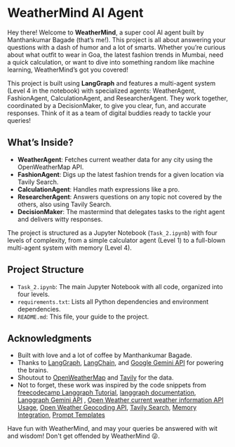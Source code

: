 # WeatherMind AI Agent

Hey there! Welcome to **WeatherMind**, a super cool AI agent built by Manthankumar Bagade (that’s me!). This project is all about answering your questions with a dash of humor and a lot of smarts. Whether you’re curious about what outfit to wear in Goa, the latest fashion trends in Mumbai, need a quick calculation, or want to dive into something random like machine learning, WeatherMind’s got you covered!

This project is built using **LangGraph** and features a multi-agent system (Level 4 in the notebook) with specialized agents: WeatherAgent, FashionAgent, CalculationAgent, and ResearcherAgent. They work together, coordinated by a DecisionMaker, to give you clear, fun, and accurate responses. Think of it as a team of digital buddies ready to tackle your queries!

## What’s Inside?
- **WeatherAgent**: Fetches current weather data for any city using the OpenWeatherMap API.
- **FashionAgent**: Digs up the latest fashion trends for a given location via Tavily Search.
- **CalculationAgent**: Handles math expressions like a pro.
- **ResearcherAgent**: Answers questions on any topic not covered by the others, also using Tavily Search.
- **DecisionMaker**: The mastermind that delegates tasks to the right agent and delivers witty responses.

The project is structured as a Jupyter Notebook (`Task_2.ipynb`) with four levels of complexity, from a simple calculator agent (Level 1) to a full-blown multi-agent system with memory (Level 4).


## Project Structure
- `Task_2.ipynb`: The main Jupyter Notebook with all code, organized into four levels.
- `requirements.txt`: Lists all Python dependencies and environment dependencies.
- `README.md`: This file, your guide to the project.


## Acknowledgments
- Built with love and a lot of coffee by Manthankumar Bagade.
- Thanks to [LangGraph](https://langchain-ai.github.io/langgraph/), [LangChain](https://python.langchain.com/docs/), and [Google Gemini API](https://ai.google.dev/gemini-api/docs/api-key) for powering the brains.
- Shoutout to [OpenWeatherMap](https://openweathermap.org/api) and [Tavily](https://docs.tavily.com/docs/sdks/python-sdk) for the data.
- Not to forget, these work was inspired by the code snippets from [freecodecamp Langgraph Tutorial](https://youtu.be/jGg_1h0qzaM?si=9baeKsDdCNalbbu7), [langgraph documentation](https://langchain-ai.github.io/langgraph/agents/agents/), [Langgraph Gemini API](https://python.langchain.com/docs/integrations/chat/google_generative_ai/)
, [Open Weather current weather information API Usage](https://openweathermap.org/api/one-call-3), [Open Weather Geocoding API](https://openweathermap.org/api/geocoding-api), [Tavily Search](https://docs.tavily.com/documentation/quickstart), [Memory Integration](https://harshaselvi.medium.com/building-ai-agents-using-langgraph-part-5-adding-memory-to-the-agent-d2ef16e68e67), [Prompt Templates](https://medium.com/@princekrampah/prompt-templates-in-langchain-248c015be3e0)

Have fun with WeatherMind, and may your queries be answered with wit and wisdom! Don't get offended by WeatherMind 😜.